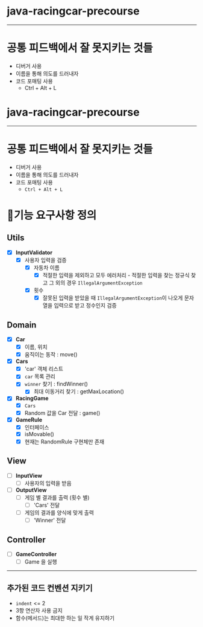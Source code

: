 # java-racingcar-precourse

-------
# 공통 피드백에서 잘 못지키는 것들 
- 디버거 사용 
- 이름을 통해 의도를 드러내자 
- 코드 포매팅 사용
  - Ctrl + Alt + L
# java-racingcar-precourse

---
# 공통 피드백에서 잘 못지키는 것들
- 디버거 사용
- 이름을 통해 의도를 드러내자
- 코드 포매팅 사용
  - `Ctrl + Alt + L`
# 👷기능 요구사항 정의
## Utils
- [x] **InputValidator**
  - [x] 사용자 입력을 검증
    - [x] 자동차 이름
      - [x] 적절한 입력을 제외하고 모두 에러처리 - 적절한 입력을 찾는 정규식 찾고 그 외의 경우 `IllegalArgumentException`
    - [x] 횟수
      - [x] 잘못된 입력을 받았을 때 `IllegalArgumentException`이 나오게 문자열을 입력으로 받고 정수인지 검증

## Domain
- [x] **Car**
  - [x] 이름, 위치
  - [x] 움직이는 동작 : move()
- [x] **Cars**
  - [x] 'car' 객체 리스트
  - [x] `car` 목록 관리
  - [x] `winner` 찾기  : findWinner()
     -[x] 최대 이동거리 찾기 : getMaxLocation()
- [x] **RacingGame**
  - [x] `Cars` 
  - [x] Random 값을 Car 전달 : game() 
- [x] **GameRule**
  - [x] 인터페이스
  - [x] isMovable()
  - [x] 현재는 RandomRule 구현체만 존재
## View
- [ ] **InputView**
  - [ ] 사용자의 입력을 받음
- [ ] **OutputView**
  - [ ] 게임 별 결과를 출력 (횟수 별)
    - [ ] 'Cars' 전달
  - [ ] 게임의 결과를 양식에 맞게 출력
    - [ ] 'Winner' 전달

## Controller
- [ ] **GameController**
  - [ ] Game 을 실행

---

## 추가된 코드 컨벤션 지키기
- `indent` <= 2
- 3항 연산자 사용 금지
- 함수(메서드)는 최대한 하는 일 작게 유지하기